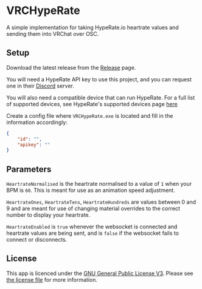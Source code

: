 # VRCHypeRate

A simple implementation for taking HypeRate.io heartrate values and sending them into VRChat over OSC.

## Setup
Download the latest release from the [Release](https://github.com/VolcanicArts/VRCHypeRate/releases/latest) page.

You will need a HypeRate API key to use this project, and you can request one in their [Discord](https://discord.gg/eTwfgU29cU) server.

You will also need a compatible device that can run HypeRate. For a full list of supported devices, see HypeRate's supported devices page [here](https://www.hyperate.io/supported-devices)

Create a config file where `VRCHypeRate.exe` is located and fill in the information accordingly:
```json
{
	"id": "",
	"apikey": ""
}
```

## Parameters

`HeartrateNormalised` is the heartrate normalised to a value of `1` when your BPM is `60`. This is meant for use as an animation speed adjustment.

`HeartrateOnes`, `HeartrateTens`, `HeartrateHundreds` are values between 0 and 9 and are meant for use of changing material overrides to the correct number to display your heartrate.

`HeartrateEnabled` is `true` whenever the websocket is connected and heartrate values are being sent, and is `false` if the websocket fails to connect or disconnects.

## License
This app is licenced under the [GNU General Public License V3](https://www.gnu.org/licenses/gpl-3.0.en.html). Please see [the license file](LICENSE) for more information.

